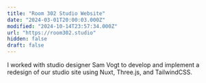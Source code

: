 ```yaml
---
title: "Room 302 Studio Website"
date: "2024-03-01T20:00:03.000Z"
modified: "2024-10-14T23:57:34.000Z"
url: "https://room302.studio"
hidden: false
draft: false
---
```

I worked with studio designer Sam Vogt to develop and implement a redesign of our studio site using Nuxt, Three.js, and TailwindCSS.